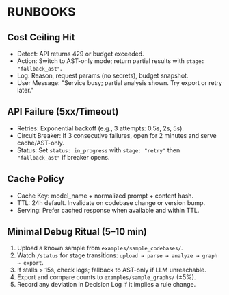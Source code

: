# RUNBOOKS

## Cost Ceiling Hit
- Detect: API returns 429 or budget exceeded.
- Action: Switch to AST-only mode; return partial results with `stage: "fallback_ast"`.
- Log: Reason, request params (no secrets), budget snapshot.
- User Message: "Service busy; partial analysis shown. Try export or retry later."

## API Failure (5xx/Timeout)
- Retries: Exponential backoff (e.g., 3 attempts: 0.5s, 2s, 5s).
- Circuit Breaker: If 3 consecutive failures, open for 2 minutes and serve cache/AST-only.
- Status: Set `status: in_progress` with `stage: "retry"` then `"fallback_ast"` if breaker opens.

## Cache Policy
- Cache Key: model_name + normalized prompt + content hash.
- TTL: 24h default. Invalidate on codebase change or version bump.
- Serving: Prefer cached response when available and within TTL.

## Minimal Debug Ritual (5–10 min)
1) Upload a known sample from `examples/sample_codebases/`.
2) Watch `/status` for stage transitions: `upload → parse → analyze → graph → export`.
3) If stalls > 15s, check logs; fallback to AST-only if LLM unreachable.
4) Export and compare counts to `examples/sample_graphs/` (±5%).
5) Record any deviation in Decision Log if it implies a rule change.

